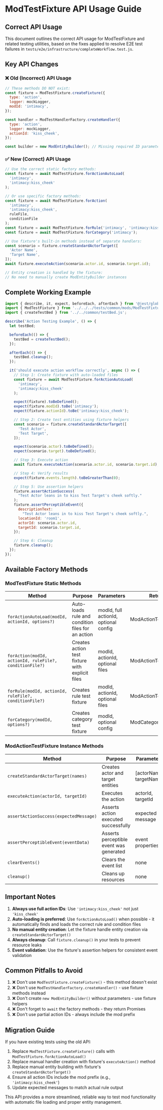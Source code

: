 # ModTestFixture API Usage Guide

## Correct API Usage

This document outlines the correct API usage for ModTestFixture and related testing utilities, based on the fixes applied to resolve E2E test failures in `tests/e2e/infrastructure/completeWorkflow.test.js`.

## Key API Changes

### ❌ Old (Incorrect) API Usage

```javascript
// These methods DO NOT exist:
const fixture = ModTestFixture.createFixture({
  type: 'action',
  logger: mockLogger,
  modId: 'intimacy',
});

const handler = ModTestHandlerFactory.createHandler({
  type: 'action',
  logger: mockLogger,
  actionId: 'kiss_cheek',
});

const builder = new ModEntityBuilder(); // Missing required ID parameter
```

### ✅ New (Correct) API Usage

```javascript
// Use the correct static factory methods:
const fixture = await ModTestFixture.forActionAutoLoad(
  'intimacy',
  'intimacy:kiss_cheek'
);

// Or use specific factory methods:
const fixture = await ModTestFixture.forAction(
  'intimacy',
  'intimacy:kiss_cheek',
  ruleFile,
  conditionFile
);
const fixture = await ModTestFixture.forRule('intimacy', 'intimacy:kiss_cheek');
const fixture = await ModTestFixture.forCategory('intimacy');

// Use fixture's built-in methods instead of separate handlers:
const scenario = fixture.createStandardActorTarget([
  'Actor Name',
  'Target Name',
]);
await fixture.executeAction(scenario.actor.id, scenario.target.id);

// Entity creation is handled by the fixture:
// No need to manually create ModEntityBuilder instances
```

## Complete Working Example

```javascript
import { describe, it, expect, beforeEach, afterEach } from '@jest/globals';
import { ModTestFixture } from '../../../tests/common/mods/ModTestFixture.js';
import { createTestBed } from '../../common/testBed.js';

describe('Action Testing Example', () => {
  let testBed;

  beforeEach(() => {
    testBed = createTestBed();
  });

  afterEach(() => {
    testBed.cleanup();
  });

  it('should execute action workflow correctly', async () => {
    // Step 1: Create fixture with auto-loaded files
    const fixture = await ModTestFixture.forActionAutoLoad(
      'intimacy',
      'intimacy:kiss_cheek'
    );

    expect(fixture).toBeDefined();
    expect(fixture.modId).toBe('intimacy');
    expect(fixture.actionId).toBe('intimacy:kiss_cheek');

    // Step 2: Create test entities using fixture helpers
    const scenario = fixture.createStandardActorTarget([
      'Test Actor',
      'Test Target',
    ]);

    expect(scenario.actor).toBeDefined();
    expect(scenario.target).toBeDefined();

    // Step 3: Execute action
    await fixture.executeAction(scenario.actor.id, scenario.target.id);

    // Step 4: Verify results
    expect(fixture.events.length).toBeGreaterThan(0);

    // Step 5: Use assertion helpers
    fixture.assertActionSuccess(
      "Test Actor leans in to kiss Test Target's cheek softly."
    );
    fixture.assertPerceptibleEvent({
      descriptionText:
        "Test Actor leans in to kiss Test Target's cheek softly.",
      locationId: 'room1',
      actorId: scenario.actor.id,
      targetId: scenario.target.id,
    });

    // Step 6: Cleanup
    fixture.cleanup();
  });
});
```

## Available Factory Methods

### ModTestFixture Static Methods

| Method                                                  | Purpose                                           | Parameters                            | Returns                |
| ------------------------------------------------------- | ------------------------------------------------- | ------------------------------------- | ---------------------- |
| `forActionAutoLoad(modId, actionId, options?)`          | Auto-loads rule and condition files for an action | modId, full actionId, optional config | ModActionTestFixture   |
| `forAction(modId, actionId, ruleFile?, conditionFile?)` | Creates action test fixture with explicit files   | modId, actionId, optional files       | ModActionTestFixture   |
| `forRule(modId, actionId, ruleFile?, conditionFile?)`   | Creates rule test fixture                         | modId, actionId, optional files       | ModActionTestFixture   |
| `forCategory(modId, options?)`                          | Creates category test fixture                     | modId, optional config                | ModCategoryTestFixture |

### ModActionTestFixture Instance Methods

| Method                                 | Purpose                                 | Parameters              | Returns         |
| -------------------------------------- | --------------------------------------- | ----------------------- | --------------- |
| `createStandardActorTarget(names)`     | Creates actor and target entities       | [actorName, targetName] | {actor, target} |
| `executeAction(actorId, targetId)`     | Executes the action                     | actorId, targetId       | Promise<void>   |
| `assertActionSuccess(expectedMessage)` | Asserts action executed successfully    | expected message        | void            |
| `assertPerceptibleEvent(eventData)`    | Asserts perceptible event was generated | event properties        | void            |
| `clearEvents()`                        | Clears the event list                   | none                    | void            |
| `cleanup()`                            | Cleans up resources                     | none                    | void            |

## Important Notes

1. **Always use full action IDs**: Use `'intimacy:kiss_cheek'` not just `'kiss_cheek'`
2. **Auto-loading is preferred**: Use `forActionAutoLoad()` when possible - it automatically finds and loads the correct rule and condition files
3. **No manual entity creation**: Let the fixture handle entity creation via `createStandardActorTarget()`
4. **Always cleanup**: Call `fixture.cleanup()` in your tests to prevent resource leaks
5. **Event validation**: Use the fixture's assertion helpers for consistent event validation

## Common Pitfalls to Avoid

1. ❌ Don't use `ModTestFixture.createFixture()` - this method doesn't exist
2. ❌ Don't use `ModTestHandlerFactory.createHandler()` - use fixture methods instead
3. ❌ Don't create `new ModEntityBuilder()` without parameters - use fixture helpers
4. ❌ Don't forget to `await` the factory methods - they return Promises
5. ❌ Don't use partial action IDs - always include the mod prefix

## Migration Guide

If you have existing tests using the old API:

1. Replace `ModTestFixture.createFixture()` calls with `ModTestFixture.forActionAutoLoad()`
2. Replace manual handler creation with fixture's `executeAction()` method
3. Replace manual entity building with fixture's `createStandardActorTarget()`
4. Ensure all action IDs include the mod prefix (e.g., `'intimacy:kiss_cheek'`)
5. Update expected messages to match actual rule output

This API provides a more streamlined, reliable way to test mod functionality with automatic file loading and proper entity management.
